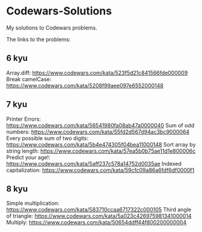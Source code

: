 # Codewars-Solutions
My solutions to Codewars problems.

The links to the problems:

6 kyu
----
Array.diff: https://www.codewars.com/kata/523f5d21c841566fde000009 <br>
Break camelCase: https://www.codewars.com/kata/5208f99aee097e6552000148

7 kyu
---
Printer Errors: https://www.codewars.com/kata/56541980fa08ab47a0000040
Sum of odd numbers: https://www.codewars.com/kata/55fd2d567d94ac3bc9000064
Every possible sum of two digits: https://www.codewars.com/kata/5b4e474305f04bea11000148
Sort array by string length: https://www.codewars.com/kata/57ea5b0b75ae11d1e800006c
Predict your age!: https://www.codewars.com/kata/5aff237c578a14752d0035ae
Indexed capitalization: https://www.codewars.com/kata/59cfc09a86a6fdf6df0000f1

8 kyu
---
Simple multiplication: https://www.codewars.com/kata/583710ccaa6717322c000105
Third angle of triangle: https://www.codewars.com/kata/5a023c426975981341000014
Multiply: https://www.codewars.com/kata/50654ddff44f800200000004

